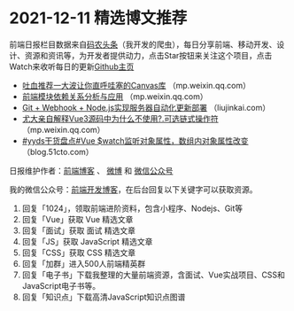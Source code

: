 # 2021-12-11 精选博文推荐

前端日报栏目数据来自[码农头条](https://toutiao.qdkfweb.cn/)（我开发的爬虫），每日分享前端、移动开发、设计、资源和资讯等，为开发者提供动力，点击Star按钮来关注这个项目，点击Watch来收听每日的更新[Github主页](https://github.com/kujian/frontendDaily)
* [吐血推荐一大波让你直呼哇塞的Canvas库](https://mp.weixin.qq.com/s?__biz=MzA4Nzg0MDM5Nw==&mid=2247507949&idx=1&sn=6f632d6483ca6b99c00da85744d760bd) （mp.weixin.qq.com）
* [前端模块依赖关系分析与应用](https://mp.weixin.qq.com/s?__biz=MzkxNTIwMzU5OQ==&mid=2247489990&idx=1&sn=3e8017e4f80b40edfedfac4ef7688f4a) （mp.weixin.qq.com）
* [Git + Webhook + Node.js实现服务器自动化更新部署](http://liujinkai.com/2021/12/10/git-webhook-nodejs/) （liujinkai.com）
* [尤大亲自解释Vue3源码中为什么不使用?.可选链式操作符](https://mp.weixin.qq.com/s?__biz=MzkxMjI3MTA1Mg==&mid=2247512635&idx=1&sn=c472c64f0b10b2d75a49dd551ef4c593) （mp.weixin.qq.com）
* [#yyds干货盘点#Vue $watch监听对象属性，数组内对象属性改变](https://blog.51cto.com/u_15453248/4778397) （blog.51cto.com）

日报维护作者：[前端博客](https://qdkfweb.cn/) 、 [微博](http://weibo.com/kujian) 和 [微信公众号](https://open.weixin.qq.com/qr/code?username=caibaojian_com)

我的微信公众号：[前端开发博客](https://open.weixin.qq.com/qr/code?username=caibaojian_com)，在后台回复以下关键字可以获取资源。

1. 回复「1024」，领取前端进阶资料，包含小程序、Nodejs、Git等
2. 回复「Vue」获取 Vue 精选文章
3. 回复「面试」获取 面试 精选文章
4. 回复「JS」获取 JavaScript 精选文章
5. 回复「CSS」获取 CSS 精选文章
6. 回复「加群」进入500人前端精英群
7. 回复「电子书」下载我整理的大量前端资源，含面试、Vue实战项目、CSS和JavaScript电子书等。
8. 回复「知识点」下载高清JavaScript知识点图谱